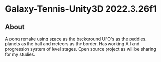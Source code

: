 # Galaxy-Tennis-Unity3D 2022.3.26f1
## About
A pong remake using space as the background UFO's as the paddles, planets as the ball and meteors as the border. Has working A.I and progression system of level stages. Open source project as will be sharing for my studies.
